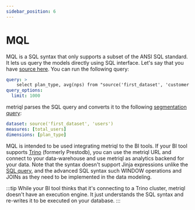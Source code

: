 ```yaml
---
sidebar_position: 6
---
```


# MQL

MQL is a SQL syntax that only supports a subset of the ANSI SQL standard. It lets us query the models directly using SQL interface. Let's say that you have [source here](/query/segmentation). You can run the following query:

```yml
query: >
    select plan_type, avg(nps) from "source('first_dataset', 'customer')" group by 1
query_options:
  limit: 1000
```

metriql parses the SQL query and converts it to the following [segmentation query](/query/segmentation):

```yml
dataset: source('first_dataset', 'users')
measures: [total_users]
dimensions: [plan_type]
```

MQL is intended to be used integrating metriql to the BI tools. If your BI tool supports [Trino](https://trino.io) (formerly Prestodb), you can use the metriql URL and connect to your data-warehouse and use metriql as analytics backend for your data. Note that the syntax doesn't support Jinja expressions unlike the [SQL query](/query/sql), and the advanced SQL syntax such WINDOW operations and JOINs as they need to be implemented in the data modeling.

:::tip
While your BI tool thinks that it's connecting to a Trino cluster, metriql doesn't have an execution engine. It just understands the SQL syntax and re-writes it to be executed on your database.
:::